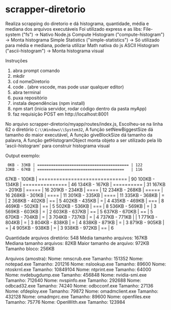 # scrapper-diretorio
Realiza scrapping do diretorio e dá histograma, quantidade, média e mediana dos arquivos executáveis
Foi utilizado express e as libs:
File-system ("fs") -> Nativo Node.js
Compute Histogram ("compute-histogram") -> Monta histograma
Simple Statistics ("simple-statistics") -> Só utilizado para média e mediana, poderia utilizar Math nativa do js
ASCII Histogram ("ascii-histogram") -> Monta histograma visual

Instruções
1. abra prompt comando
2. mkdir <nomeDiretorio>
3. cd nomeDiretorio
4. code . (abre vscode, mas pode usar qualquer editor)
5. abra terminal
6. puxa repositório
7. instala dependências (npm install)
8. npm start (inicia servidor, rodar código dentro da pasta myApp)
9. faz requisição POST em http://localhost:8001

No arquivo scrapper-diretorio/myapp/routes/index.js,
Escolheu-se na linha 62 o diretório `C:\\Windows\\System32`,
A função setNewBiggestSize dá tamanho do maior executável,
A função giveBlockSize dá tamanho da palavra,
A função getHistogramObject monta objeto a ser utilizado pela lib 'ascii-histogram' para construir histograma visual

Output exemplo:

     0KB - 33KB | ======================================== | 122
    33KB - 67KB | ======================================   | 116
   67KB - 100KB | ==============================           | 90
  100KB - 134KB | ===============                          | 46
  134KB - 167KB | ==========                               | 31
  167KB - 201KB | =====                                    | 16
  201KB - 234KB | ====                                     | 12
  234KB - 268KB | =====                                    | 16
  268KB - 301KB | ====                                     | 11
  301KB - 335KB | ====                                     | 11
  335KB - 368KB | =                                        | 2
  368KB - 402KB | ==                                       | 5
  402KB - 435KB | =                                        | 4
  435KB - 469KB | ===                                      | 8
  469KB - 502KB | ==                                       | 5
  502KB - 536KB | ===                                      | 8
  536KB - 569KB | =                                        | 3
  569KB - 603KB | =                                        | 2
  603KB - 637KB | ==                                       | 5
  637KB - 670KB | ==                                       | 5
  670KB - 704KB | =                                        | 3
  704KB - 737KB | =                                        | 4
  737KB - 771KB |                                          | 1
  771KB - 804KB | =                                        | 3
  804KB - 838KB | =                                        | 4
  838KB - 871KB | =                                        | 3
  871KB - 905KB | =                                        | 4
  905KB - 938KB | =                                        | 3
  938KB - 972KB | ==                                       | 6

Quantidade arquivos diretório: 548
Média tamanho arquivos: 167KB
Mediana tamanho arquivos: 82KB
Maior tamanho de arquivo: 972KB
Tamanho bloco: 256KB

Arquivos (amostra):
Nome: nmscrub.exe Tamanho: 151352
Nome: notepad.exe Tamanho: 201216
Nome: nslookup.exe Tamanho: 89600
Nome: ntoskrnl.exe Tamanho: 10849104
Nome: ntprint.exe Tamanho: 64000
Nome: nvdebugdump.exe Tamanho: 456848
Nome: nvidia-smi.exe Tamanho: 712640
Nome: nvspinfo.exe Tamanho: 292688
Nome: odbcad32.exe Tamanho: 74240
Nome: odbcconf.exe Tamanho: 27136
Nome: ofdeploy.exe Tamanho: 79872
Nome: omadmclient.exe Tamanho: 432128
Nome: omadmprc.exe Tamanho: 89600
Nome: openfiles.exe Tamanho: 75776
Nome: OpenWith.exe Tamanho: 123984
